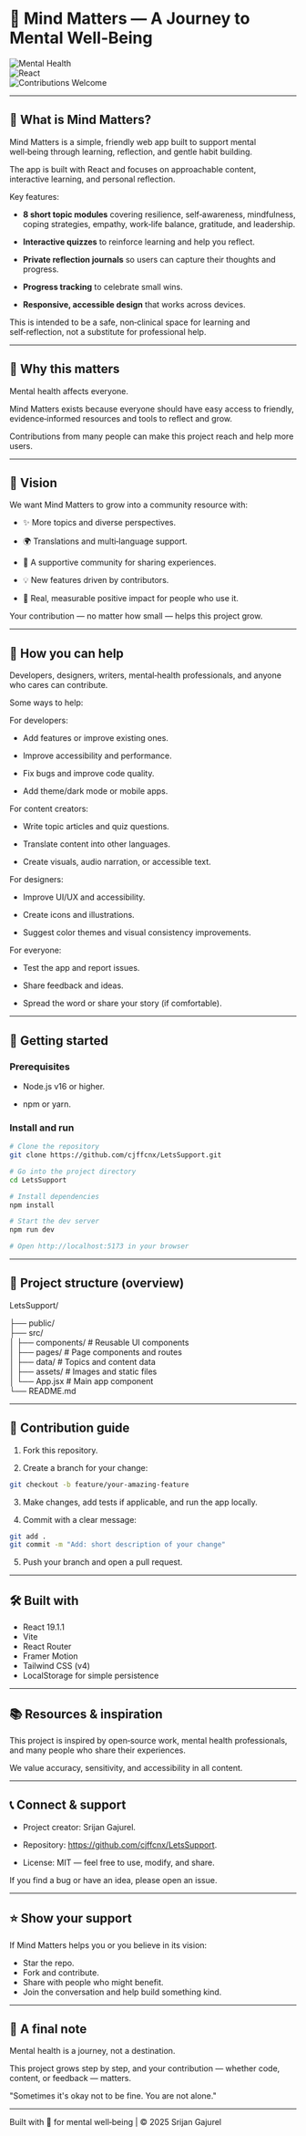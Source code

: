 # 🧠 Mind Matters — A Journey to Mental Well‑Being

![Mental Health](https://img.shields.io/badge/Mental%20Health-Support-purple)  
![React](https://img.shields.io/badge/React-19.1.1-blue)  
![Contributions Welcome](https://img.shields.io/badge/Contributions-Welcome-brightgreen)

---

## 💜 What is Mind Matters?

Mind Matters is a simple, friendly web app built to support mental well‑being through learning, reflection, and gentle habit building.  

The app is built with React and focuses on approachable content, interactive learning, and personal reflection.  

Key features:

- **8 short topic modules** covering resilience, self‑awareness, mindfulness, coping strategies, empathy, work‑life balance, gratitude, and leadership.  

- **Interactive quizzes** to reinforce learning and help you reflect.  

- **Private reflection journals** so users can capture their thoughts and progress.  

- **Progress tracking** to celebrate small wins.  

- **Responsive, accessible design** that works across devices.

This is intended to be a safe, non‑clinical space for learning and self‑reflection, not a substitute for professional help.

---

## 🌟 Why this matters

Mental health affects everyone.  

Mind Matters exists because everyone should have easy access to friendly, evidence‑informed resources and tools to reflect and grow.  

Contributions from many people can make this project reach and help more users.

---

## 🔭 Vision

We want Mind Matters to grow into a community resource with:

- ✨ More topics and diverse perspectives.  

- 🌍 Translations and multi‑language support.  

- 🤝 A supportive community for sharing experiences.  

- 💡 New features driven by contributors.  

- 🎯 Real, measurable positive impact for people who use it.

Your contribution — no matter how small — helps this project grow.

---

## 🤝 How you can help

Developers, designers, writers, mental‑health professionals, and anyone who cares can contribute.  

Some ways to help:

For developers:

- Add features or improve existing ones.  

- Improve accessibility and performance.  

- Fix bugs and improve code quality.  

- Add theme/dark mode or mobile apps.

For content creators:

- Write topic articles and quiz questions.  

- Translate content into other languages.  

- Create visuals, audio narration, or accessible text.

For designers:

- Improve UI/UX and accessibility.  

- Create icons and illustrations.  

- Suggest color themes and visual consistency improvements.

For everyone:

- Test the app and report issues.  

- Share feedback and ideas.  

- Spread the word or share your story (if comfortable).

---

## 🚀 Getting started

### Prerequisites

- Node.js v16 or higher.  

- npm or yarn.

### Install and run

```bash
# Clone the repository
git clone https://github.com/cjffcnx/LetsSupport.git

# Go into the project directory
cd LetsSupport

# Install dependencies
npm install

# Start the dev server
npm run dev

# Open http://localhost:5173 in your browser
```

---

## 📁 Project structure (overview)

LetsSupport/

├── public/  
├── src/  
│   ├── components/      # Reusable UI components  
│   ├── pages/           # Page components and routes  
│   ├── data/            # Topics and content data  
│   ├── assets/          # Images and static files  
│   └── App.jsx          # Main app component  
└── README.md

---

## 🌱 Contribution guide

1. Fork this repository.  

2. Create a branch for your change:

```bash
git checkout -b feature/your-amazing-feature
```

3. Make changes, add tests if applicable, and run the app locally.  

4. Commit with a clear message:

```bash
git add .
git commit -m "Add: short description of your change"
```

5. Push your branch and open a pull request.

---

## 🛠️ Built with

- React 19.1.1  
- Vite  
- React Router  
- Framer Motion  
- Tailwind CSS (v4)  
- LocalStorage for simple persistence

---

## 📚 Resources & inspiration

This project is inspired by open‑source work, mental health professionals, and many people who share their experiences.  

We value accuracy, sensitivity, and accessibility in all content.

---

## 📞 Connect & support

- Project creator: Srijan Gajurel.  

- Repository: https://github.com/cjffcnx/LetsSupport.  

- License: MIT — feel free to use, modify, and share.

If you find a bug or have an idea, please open an issue.

---

## ⭐ Show your support

If Mind Matters helps you or you believe in its vision:

- Star the repo.  
- Fork and contribute.  
- Share with people who might benefit.  
- Join the conversation and help build something kind.

---

## 🌈 A final note

Mental health is a journey, not a destination.  

This project grows step by step, and your contribution — whether code, content, or feedback — matters.  

"Sometimes it's okay not to be fine. You are not alone."

---

Built with 💜 for mental well‑being | © 2025 Srijan Gajurel